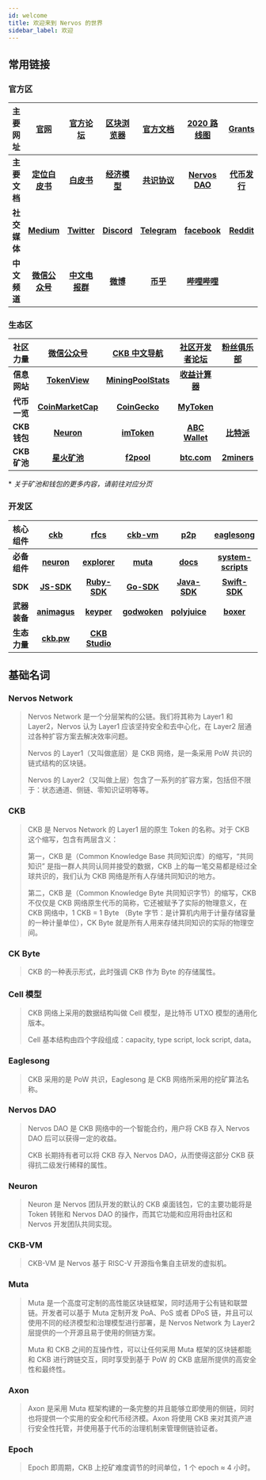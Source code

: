 ```yaml
---
id: welcome
title: 欢迎来到 Nervos 的世界
sidebar_label: 欢迎
---
```


## 常用链接

### 官方区

|主要网址|[官网](https://www.nervos.org/)|[官方论坛](https://talk.nervos.org/)|[区块浏览器](https://explorer.nervos.org/)|[官方文档](https://docs.nervos.org/)|[2020 路线图](https://www.nervos.org/roadmap-2020/)|[Grants](https://www.nervos.org/grants/)|[水龙头](https://faucet.nervos.org/)|
|:---:|:---:|:---:|:---:|:---:|:---:|:---:|:---:|
|**主要文档**|[**定位白皮书**](../docs/rfcs/0001-positioning/0001-positioning.zh.md)|[**白皮书**](../docs/rfcs/0002-ckb/0002-ckb.zh.md)|[**经济模型**](../docs/rfcs/0015-ckb-cryptoeconomics/0015-ckb-cryptoeconomics.zh.md)|[**共识协议**](../docs/rfcs/0020-ckb-consensus-protocol/0020-ckb-consensus-protocol.zh.md)|[**Nervos DAO**](../docs/rfcs/0023-dao-deposit-withdraw/0023-dao-deposit-withdraw.zh.md)|[**代币发行**](https://medium.com/nervosnetwork/nervos-ckb-official-public-sale-announcement-431438f4cc39)|
|**社交媒体**|[**Medium**](https://medium.com/nervosnetwork)|[**Twitter**](https://twitter.com/NervosNetwork)|[**Discord**](https://discord.gg/uWGUUpw )|[**Telegram**](https://t.me/NervosNetwork)|[**facebook**](https://www.facebook.com/theNervosNetwork)|[**Reddit**](https://www.reddit.com/r/NervosNetwork/)|[**YouTube**](https://www.youtube.com/channel/UCONuJGdMzUY0Y6jrPBOzH7A)|
|**中文频道**|[**微信公众号**](https://mp.weixin.qq.com/s/-eG55_dKUNOE7EPQVEWbfQ)|[**中文电报群**](https://t.me/NervosNetworkcn)|[**微博**](https://weibo.com/u/6567942334?from=feed&loc=at&nick=NervosNetwork)|[**币乎**](https://bihu.com/people/1092603)|[**哔哩哔哩**](https://space.bilibili.com/383134877)|

### 生态区

|社区力量|[微信公众号](https://mp.weixin.qq.com/s/UE1Ott9wBtiCu7mgVgV-hw)|[CKB 中文导航](https://www.ckb123.com/)|[社区开发者论坛](https://community.ckb.dev/)|[粉丝俱乐部](https://nervosfans.club/)|
|:---:|:---:|:---:|:---:|:---:|
|**信息网站**|[**TokenView**](https://ckb.tokenview.com/cn/)|[**MiningPoolStats**](https://miningpoolstats.stream/nervos)|[**收益计算器**](https://ckb.gold/)|
|**代币一览**|[**CoinMarketCap**](https://coinmarketcap.com/currencies/nervos-network/)|[**CoinGecko**](https://www.coingecko.com/zh-tw/%E6%95%B8%E5%AD%97%E8%B2%A8%E5%B9%A3/nervos-network)|[**MyToken**](https://www.mytokencap.com/currency/ckb/821726406)|
|**CKB 钱包**|[**Neuron**](https://github.com/nervosnetwork/neuron/releases)|[**imToken**](https://token.im/)|[**ABC Wallet**](https://abcwallet.com/)|[**比特派**](https://bitpie.com/)|
|**CKB 矿池**|[**星火矿池**](https://www.sparkpool.com/token/CKB)|[**f2pool**](https://www.f2pool.com/)|[**btc.com**](https://pool.btc.com/)|[**2miners**](https://ckb.2miners.com/)|

\* *关于矿池和钱包的更多内容，请前往对应分页*

### 开发区

|核心组件|[ckb](https://github.com/nervosnetwork/ckb)|[rfcs](https://github.com/nervosnetwork/rfcs)|[ckb-vm](https://github.com/nervosnetwork/ckb-vm)|[p2p](https://github.com/nervosnetwork/p2p)|[eaglesong](https://github.com/nervosnetwork/eaglesong)|[ckb-cli](https://github.com/nervosnetwork/ckb-cli)|
|:---:|:---:|:---:|:---:|:---:|:---:|:---:|
|**必备组件**|[**neuron**](https://github.com/nervosnetwork/neuron)|[**explorer**](https://github.com/nervosnetwork/ckb-explorer)|[**muta**](https://github.com/nervosnetwork/muta)|[**docs**](https://github.com/nervosnetwork/docs)|[**system-scripts**](https://github.com/nervosnetwork/ckb-system-scripts)|[**overlord**](https://github.com/nervosnetwork/overlord)|
|**SDK**|[**JS-SDK**](https://github.com/nervosnetwork/ckb-sdk-js)|[**Ruby-SDK**](https://github.com/nervosnetwork/ckb-sdk-ruby)|[**Go-SDK**](https://github.com/ququzone/ckb-sdk-go)|[**Java-SDK**](https://github.com/nervosnetwork/ckb-sdk-java)|[**Swift-SDK**](https://github.com/ashchan/ckb-sdk-swift)
|**武器装备**|[**animagus**](https://github.com/xxuejie/animagus)|[**keyper**](https://github.com/ququzone/keyper)|[**godwoken**](https://github.com/jjyr/godwoken)|[**polyjuice**](https://github.com/nervosnetwork/polyjuice)|[**boxer**](https://github.com/xxuejie/ckb-boxer)|
|**生态力量**|[**ckb.pw**](https://github.com/lay2dev/ckb.pw)|[**CKB Studio**](https://github.com/ObsidianLabs/CKB-Studio-Releases)|

## 基础名词

### Nervos Network

> Nervos Network 是一个分层架构的公链。我们将其称为 Layer1 和 Layer2，Nervos 认为 Layer1 应该坚持安全和去中心化，在 Layer2 层通过各种扩容方案去解决效率问题。
>
> Nervos 的 Layer1（又叫做底层）是 CKB 网络，是一条采用 PoW 共识的链式结构的区块链。
>
> Nervos 的 Layer2（又叫做上层）包含了一系列的扩容方案，包括但不限于：状态通道、侧链、零知识证明等等。

### CKB

> CKB 是 Nervos Network 的 Layer1 层的原生 Token 的名称。对于 CKB 这个缩写，包含有两层含义：
>
> 第一，CKB 是（Common Knowledge Base 共同知识库）的缩写，“共同知识” 是指一群人共同认同并接受的数据，CKB 上的每一笔交易都是经过全球共识的，我们认为 CKB 网络是所有人存储共同知识的地方。
>
> 第二，CKB 是（Common Knowledge Byte 共同知识字节）的缩写，CKB 不仅仅是 CKB 网络原生代币的简称，它还被赋予了实际的物理意义，在 CKB 网络中，1 CKB = 1 Byte （Byte 字节：是计算机内用于计量存储容量的一种计量单位），CK Byte 就是所有人用来存储共同知识的实际的物理空间。

### CK Byte
> CKB 的一种表示形式，此时强调 CKB 作为 Byte 的存储属性。

### Cell 模型
> CKB 网络上采用的数据结构叫做 Cell 模型，是比特币 UTXO 模型的通用化版本。
>
> Cell 基本结构由四个字段组成：capacity, type script, lock script, data。

### Eaglesong
> CKB 采用的是 PoW 共识，Eaglesong 是 CKB 网络所采用的挖矿算法名称。

### Nervos DAO
> Nervos DAO 是 CKB 网络中的一个智能合约，用户将 CKB 存入 Nervos DAO 后可以获得一定的收益。
>
> CKB 长期持有者可以将 CKB 存入 Nervos DAO，从而使得这部分 CKB 获得抗二级发行稀释的属性。

### Neuron
> Neuron 是 Nervos 团队开发的默认的 CKB 桌面钱包，它的主要功能将是 Token 转账和 Nervos DAO 的操作，而其它功能和应用将由社区和 Nervos 开发团队共同实现。

### CKB-VM
> CKB-VM 是 Nervos 基于 RISC-V 开源指令集自主研发的虚拟机。

### Muta
> Muta 是一个高度可定制的高性能区块链框架，同时适用于公有链和联盟链。开发者可以基于 Muta 定制开发 PoA、PoS 或者 DPoS 链，并且可以使用不同的经济模型和治理模型进行部署，是 Nervos Network 为 Layer2 层提供的一个开源且易于使用的侧链方案。
>
> Muta 和 CKB 之间的互操作性，可以让任何采用 Muta 框架的区块链都能和 CKB 进行跨链交互，同时享受到基于 PoW 的 CKB 底层所提供的高安全性和最终性。

### Axon
> Axon 是采用 Muta 框架构建的一条完整的并且能够立即使用的侧链，同时也将提供一个实用的安全和代币经济模。Axon 将使用 CKB 来对其资产进行安全性托管，并使用基于代币的治理机制来管理侧链验证者。


### Epoch
> Epoch 即周期，CKB 上挖矿难度调节的时间单位，1 个 epoch ≈ 4 小时。

